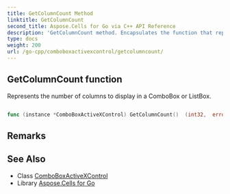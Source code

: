 ```yaml
---
title: GetColumnCount Method 
linktitle: GetColumnCount
second_title: Aspose.Cells for Go via C++ API Reference
description: 'GetColumnCount method. Encapsulates the function that represents getcolumncount in Go.'
type: docs
weight: 200
url: /go-cpp/comboboxactivexcontrol/getcolumncount/
---
```


## GetColumnCount function

Represents the number of columns to display in a ComboBox or ListBox.

```go

func (instance *ComboBoxActiveXControl) GetColumnCount()  (int32,  error) 

```

## Remarks


## See Also

* Class [ComboBoxActiveXControl](../)
* Library [Aspose.Cells for Go](../../)
